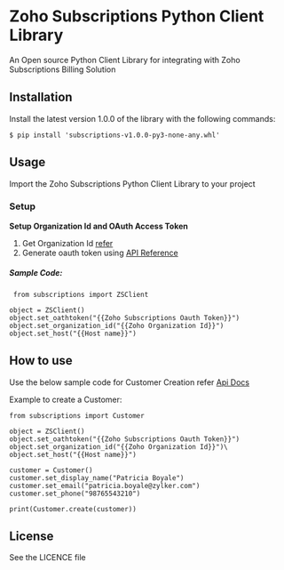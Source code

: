 # Zoho Subscriptions Python Client Library

An Open source Python Client Library for integrating with Zoho Subscriptions Billing Solution

## Installation

Install the latest version 1.0.0 of the library with the following commands:

    $ pip install 'subscriptions-v1.0.0-py3-none-any.whl'

## Usage
Import the Zoho Subscriptions Python Client Library to your project

### Setup

**Setup Organization Id and OAuth Access Token**

1. Get Organization Id <a href="https://www.zoho.com/subscriptions/api/v1/#organization-id">refer</a>
2. Generate oauth token using <a href="https://www.zoho.com/subscriptions/api/v1/oauth/#overview">API Reference</a>

##### Sample Code:

<pre><code> from subscriptions import ZSClient

object = ZSClient()
object.set_oathtoken("{{Zoho Subscriptions Oauth Token}}")
object.set_organization_id("{{Zoho Organization Id}}")
object.set_host("{{Host name}}")
</code></pre>

## How to use

Use the below sample code for Customer Creation refer <a href="https://www.zoho.com/subscriptions/api/v1/customers/#create-a-customer">Api Docs</a>

Example to create a Customer:

<pre><code>from subscriptions import Customer

object = ZSClient()
object.set_oathtoken("{{Zoho Subscriptions Oauth Token}}")
object.set_organization_id("{{Zoho Organization Id}}")\
object.set_host("{{Host name}}")

customer = Customer()
customer.set_display_name("Patricia Boyale")
customer.set_email("patricia.boyale@zylker.com")
customer.set_phone("98765543210")

print(Customer.create(customer))
</code></pre>

## License

See the LICENCE file
